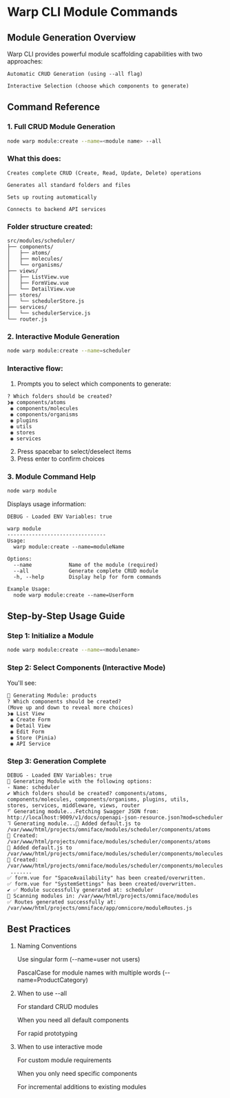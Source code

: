 # Warp CLI Module Commands

## Module Generation Overview

Warp CLI provides powerful module scaffolding capabilities with two approaches:

    Automatic CRUD Generation (using --all flag)

    Interactive Selection (choose which components to generate)

## Command Reference

### 1. Full CRUD Module Generation

```bash
node warp module:create --name=<module name> --all
```

### What this does:

    Creates complete CRUD (Create, Read, Update, Delete) operations

    Generates all standard folders and files

    Sets up routing automatically

    Connects to backend API services

### Folder structure created:

```text
src/modules/scheduler/
├── components/
│   ├── atoms/
│   ├── molecules/
│   └── organisms/
├── views/
│   ├── ListView.vue
│   ├── FormView.vue
│   └── DetailView.vue
├── stores/
│   └── schedulerStore.js
├── services/
│   └── schedulerService.js
└── router.js
```

### 2. Interactive Module Generation

```bash
node warp module:create --name=scheduler
```

### Interactive flow:

1. Prompts you to select which components to generate:

```terminal
? Which folders should be created?
❯◉ components/atoms
 ◉ components/molecules
 ◉ components/organisms
 ◉ plugins
 ◉ utils
 ◉ stores
 ◉ services
```

2. Press spacebar to select/deselect items
3. Press enter to confirm choices

### 3. Module Command Help

```bash
node warp module
```

Displays usage information:

```text
DEBUG - Loaded ENV Variables: true

warp module
--------------------------------
Usage:
  warp module:create --name=moduleName

Options:
  --name            Name of the module (required)
  --all             Generate complete CRUD module
  -h, --help        Display help for form commands

Example Usage:
  node warp module:create --name=UserForm
```

## Step-by-Step Usage Guide

### Step 1: Initialize a Module

```bash
node warp module:create --name=<modulename>
```

### Step 2: Select Components (Interactive Mode)

You'll see:

```text
🚀 Generating Module: products
? Which components should be created?
(Move up and down to reveal more choices)
❯◉ List View
 ◉ Create Form
 ◉ Detail View
 ◉ Edit Form
 ◉ Store (Pinia)
 ◉ API Service
```

### Step 3: Generation Complete

```text
DEBUG - Loaded ENV Variables: true
🚀 Generating Module with the following options:
- Name: scheduler
✔ Which folders should be created? components/atoms, components/molecules, components/organisms, plugins, utils,
stores, services, middleware, views, router
⠋ Generating module...Fetching Swagger JSON from: http://localhost:9009/v1/docs/openapi-json-resource.json?mod=scheduler
⠹ Generating module...📄 Added default.js to /var/www/html/projects/omniface/modules/scheduler/components/atoms
📂 Created: /var/www/html/projects/omniface/modules/scheduler/components/atoms
📄 Added default.js to /var/www/html/projects/omniface/modules/scheduler/components/molecules
📂 Created: /var/www/html/projects/omniface/modules/scheduler/components/molecules
 .......
✅ form.vue for "SpaceAvailability" has been created/overwritten.
✅ form.vue for "SystemSettings" has been created/overwritten.
✔ ✅ Module successfully generated at: scheduler
📂 Scanning modules in: /var/www/html/projects/omniface/modules
✅ Routes generated successfully at: /var/www/html/projects/omniface/app/omnicore/moduleRoutes.js
```

## Best Practices

1. Naming Conventions

    Use singular form (--name=user not users)

    PascalCase for module names with multiple words (--name=ProductCategory)

2. When to use --all

    For standard CRUD modules

    When you need all default components

    For rapid prototyping

3. When to use interactive mode

    For custom module requirements

    When you only need specific components

    For incremental additions to existing modules
